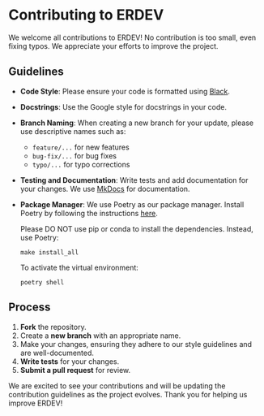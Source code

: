 # Contributing to ERDEV
We welcome all contributions to ERDEV! No contribution is too small, even fixing typos. We appreciate your efforts to improve the project.

## Guidelines

- **Code Style**: Please ensure your code is formatted using [Black](https://black.readthedocs.io/en/stable/).

- **Docstrings**: Use the Google style for docstrings in your code.

- **Branch Naming**: When creating a new branch for your update, please use descriptive names such as:
  - `feature/...` for new features
  - `bug-fix/...` for bug fixes
  - `typo/...` for typo corrections

- **Testing and Documentation**: Write tests and add documentation for your changes. We use [MkDocs](https://www.mkdocs.org/) for documentation.

- **Package Manager**: We use Poetry as our package manager. Install Poetry by following the instructions [here](https://python-poetry.org/docs/#installation).

  Please DO NOT use pip or conda to install the dependencies. Instead, use Poetry:

  ```
  make install_all
  ```

  To activate the virtual environment:

  ```
  poetry shell
  ```

## Process

1. **Fork** the repository.
2. Create a **new branch** with an appropriate name.
3. Make your changes, ensuring they adhere to our style guidelines and are well-documented.
4. **Write tests** for your changes.
5. **Submit a pull request** for review.

We are excited to see your contributions and will be updating the contribution guidelines as the project evolves. Thank you for helping us improve ERDEV!
